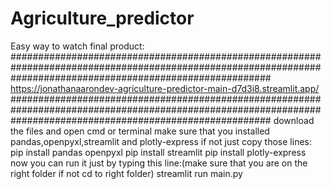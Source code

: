 # Agriculture_predictor
Easy way to watch final product:
###############################################################################################################################################################
https://jonathanaarondev-agriculture-predictor-main-d7d3i8.streamlit.app/
###############################################################################################################################################################
download the files and open cmd or terminal make sure that you installed pandas,openpyxl,streamlit and plotly-express if not just copy those lines: pip install pandas openpyxl pip install streamlit pip install plotly-express now you can run it just by typing this line:(make sure that you are on the right folder if not cd to right folder) streamlit run main.py
